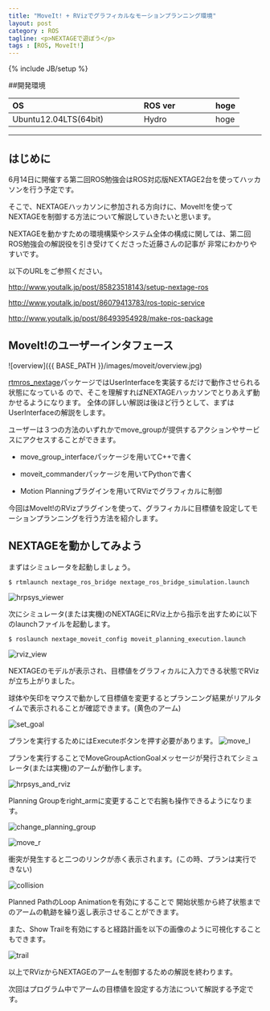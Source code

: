 ```yaml
---
title: "MoveIt! + RVizでグラフィカルなモーションプランニング環境"
layout: post
category : ROS
tagline: <p>NEXTAGEで遊ぼう</p>
tags : [ROS, MoveIt!]
---
```


{% include JB/setup %} 

##開発環境

| OS                    | 　　　 | ROS ver | 　　　 |hoge |
|:--------------------- | ------ |:------- | ------ |:--- |
| Ubuntu12.04LTS(64bit) | 　　　 | Hydro   | 　　　 |hoge |

**********

## はじめに

6月14日に開催する第二回ROS勉強会はROS対応版NEXTAGE2台を使ってハッカソンを行う予定です。

そこで、NEXTAGEハッカソンに参加される方向けに、MoveIt!を使ってNEXTAGEを制御する方法について解説していきたいと思います。

NEXTAGEを動かすための環境構築やシステム全体の構成に関しては、第二回ROS勉強会の解説役を引き受けてくださった近藤さんの記事が
非常にわかりやすいです。

以下のURLをご参照ください。

http://www.youtalk.jp/post/85823518143/setup-nextage-ros

http://www.youtalk.jp/post/86079413783/ros-topic-service

http://www.youtalk.jp/post/86493954928/make-ros-package

## MoveIt!のユーザーインタフェース

![overview]({{ BASE_PATH }}/images/moveit/overview.jpg)

[rtmros_nextage](https://github.com/tork-a/rtmros_nextage)パッケージではUserInterfaceを実装するだけで動作させられる状態になっている
ので、そこを理解すればNEXTAGEハッカソンでとりあえず動かせるようになります。
全体の詳しい解説は後ほど行うとして、まずはUserInterfaceの解説をします。

ユーザーは３つの方法のいずれかでmove_groupが提供するアクションやサービスにアクセスすることができます。

 * move_group_interfaceパッケージを用いてC++で書く

 * moveit_commanderパッケージを用いてPythonで書く

 * Motion Planningプラグインを用いてRVizでグラフィカルに制御

今回はMoveIt!のRVizプラグインを使って、グラフィカルに目標値を設定してモーションプランニングを行う方法を紹介します。

## NEXTAGEを動かしてみよう

まずはシミュレータを起動しましょう。

    $ rtmlaunch nextage_ros_bridge nextage_ros_bridge_simulation.launch

![hrpsys_viewer]( {{BASE_PATH}}/images/moveit/hrpsys_viewer.jpg)

次にシミュレータ(または実機)のNEXTAGEにRViz上から指示を出すために以下のlaunchファイルを起動します。

    $ roslaunch nextage_moveit_config moveit_planning_execution.launch

![rviz_view]( {{BASE_PATH}}/images/moveit/rviz_view.jpg)

NEXTAGEのモデルが表示され、目標値をグラフィカルに入力できる状態でRVizが立ち上がりました。

球体や矢印をマウスで動かして目標値を変更するとプランニング結果がリアルタイムで表示されることが確認できます。(黄色のアーム)

![set_goal]( {{BASE_PATH}}/images/moveit/rviz_nextage_set_goal_l.jpg)

プランを実行するためにはExecuteボタンを押す必要があります。
![move_l]( {{BASE_PATH}}/images/moveit/rviz_nextage_move_l.jpg)

プランを実行することでMoveGroupActionGoalメッセージが発行されてシミュレータ(または実機)のアームが動作します。

![hrpsys_and_rviz]({{BASE_PATH}}/images/moveit/hrpsys_rviz_nextage_move_l.jpg)

Planning Groupをright_armに変更することで右腕も操作できるようになります。

![change_planning_group]({{BASE_PATH}}/images/moveit/rviz_nextage_change_planning_group.jpg)

![move_r]( {{BASE_PATH}}/images/moveit/hrpsys_rviz_nextage_move_r.jpg)

衝突が発生すると二つのリンクが赤く表示されます。(この時、プランは実行できない)

![collision]( {{BASE_PATH}}/images/moveit/rviz_nextage_collision.jpg)

Planned PathのLoop Animationを有効にすることで
開始状態から終了状態までのアームの軌跡を繰り返し表示させることができます。

また、Show Trailを有効にすると経路計画を以下の画像のように可視化することもできます。

![trail]({{BASE_PATH}}/images/moveit/rviz_nextage_trail.jpg)

以上でRVizからNEXTAGEのアームを制御するための解説を終わります。

次回はプログラム中でアームの目標値を設定する方法について解説する予定です。

